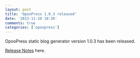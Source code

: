 ```yaml
---
layout: post
title: 'OpooPress 1.0.3 released'
date: '2013-11-20 18:30'
comments: true
categories: ['opoopress']
---
```


OpooPress static blog generator version 1.0.3 has been released.


[Release Notes](/en/docs/#release-notes-v1.0.3) here.
